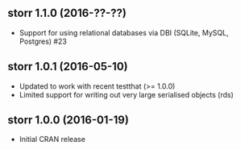 ## storr 1.1.0 (2016-??-??)

* Support for using relational databases via DBI (SQLite, MySQL, Postgres) #23

## storr 1.0.1 (2016-05-10)

* Updated to work with recent testthat (>= 1.0.0)
* Limited support for writing out very large serialised objects (rds)

## storr 1.0.0 (2016-01-19)

* Initial CRAN release
